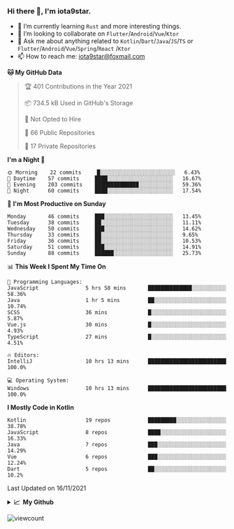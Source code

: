 ### Hi there 👋, I'm iota9star.

- 🌱 I’m currently learning `Rust` and more interesting things.
- 👯 I’m looking to collaborate on `Flutter`/`Android`/`Vue`/`Ktor`
- 💬 Ask me about anything related to `Kotlin`/`Dart`/`Java`/`JS`/`TS` or `Flutter`/`Android`/`Vue`/`Spring`/`React`
  /`Ktor`
- 📫 How to reach me: [iota9star@foxmail.com](iota9star@foxmail.com)



<!--START_SECTION:waka-->
**🐱 My GitHub Data** 

> 🏆 401 Contributions in the Year 2021
 > 
> 📦 734.5 kB Used in GitHub's Storage 
 > 
> 🚫 Not Opted to Hire
 > 
> 📜 66 Public Repositories 
 > 
> 🔑 17 Private Repositories  
 > 
**I'm a Night 🦉** 

```text
🌞 Morning    22 commits     █░░░░░░░░░░░░░░░░░░░░░░░░   6.43% 
🌆 Daytime    57 commits     ████░░░░░░░░░░░░░░░░░░░░░   16.67% 
🌃 Evening    203 commits    ██████████████░░░░░░░░░░░   59.36% 
🌙 Night      60 commits     ████░░░░░░░░░░░░░░░░░░░░░   17.54%

```
📅 **I'm Most Productive on Sunday** 

```text
Monday       46 commits     ███░░░░░░░░░░░░░░░░░░░░░░   13.45% 
Tuesday      38 commits     ██░░░░░░░░░░░░░░░░░░░░░░░   11.11% 
Wednesday    50 commits     ███░░░░░░░░░░░░░░░░░░░░░░   14.62% 
Thursday     33 commits     ██░░░░░░░░░░░░░░░░░░░░░░░   9.65% 
Friday       36 commits     ██░░░░░░░░░░░░░░░░░░░░░░░   10.53% 
Saturday     51 commits     ███░░░░░░░░░░░░░░░░░░░░░░   14.91% 
Sunday       88 commits     ██████░░░░░░░░░░░░░░░░░░░   25.73%

```


📊 **This Week I Spent My Time On** 

```text
💬 Programming Languages: 
JavaScript               5 hrs 58 mins       ██████████████░░░░░░░░░░░   58.36% 
Java                     1 hr 5 mins         ██░░░░░░░░░░░░░░░░░░░░░░░   10.74% 
SCSS                     36 mins             █░░░░░░░░░░░░░░░░░░░░░░░░   5.87% 
Vue.js                   30 mins             █░░░░░░░░░░░░░░░░░░░░░░░░   4.93% 
TypeScript               27 mins             █░░░░░░░░░░░░░░░░░░░░░░░░   4.51%

🔥 Editors: 
IntelliJ                 10 hrs 13 mins      █████████████████████████   100.0%

💻 Operating System: 
Windows                  10 hrs 13 mins      █████████████████████████   100.0%

```

**I Mostly Code in Kotlin** 

```text
Kotlin                   19 repos            █████████░░░░░░░░░░░░░░░░   38.78% 
JavaScript               8 repos             ████░░░░░░░░░░░░░░░░░░░░░   16.33% 
Java                     7 repos             ███░░░░░░░░░░░░░░░░░░░░░░   14.29% 
Vue                      6 repos             ███░░░░░░░░░░░░░░░░░░░░░░   12.24% 
Dart                     5 repos             ██░░░░░░░░░░░░░░░░░░░░░░░   10.2%

```



 Last Updated on 16/11/2021
<!--END_SECTION:waka-->

<details>
  <summary><b>📈&nbsp;&nbsp;My Github</b></summary>
  <br>
  <img src='https://github-profile-trophy.vercel.app/?username=iota9star'>
  <img src='https://bad-apple-github-readme.vercel.app/api?show_bg=1&username=iota9star&hide_title=true'>
  <img src='http://cr-skills-chart-widget.azurewebsites.net/api/api?username=iota9star'>
</details>


![viewcount](https://count.getloli.com/get/@iota9star?theme=rule34)
